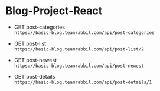 # Blog-Project-React

- GET post-categories <br/>
`https://basic-blog.teamrabbil.com/api/post-categories`

- GET post-list <br/>
`https://basic-blog.teamrabbil.com/api/post-list/2`

- GET post-newest <br/>
`https://basic-blog.teamrabbil.com/api/post-newest`

- GET post-details <br/>
`https://basic-blog.teamrabbil.com/api/post-details/1`
